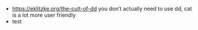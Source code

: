 - https://eklitzke.org/the-cult-of-dd you don’t actually need to use dd, cat is a lot more user friendly
- test